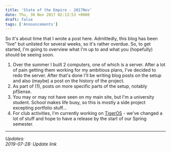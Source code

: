 ```yaml
---
title: 'State of the Empire - 2017Nov'
date: Thu, 30 Nov 2017 02:13:53 +0000
draft: false
tags: ['Announcements']
---
```


So it's about time that I wrote a post here. Admittedly, this blog has been "live" but unlisted for several weeks, so it's rather overdue. So, to get started, I'm going to overview what I'm up to and what you (hopefully) should be seeing soon.

1.  Over the summer I built 2 computers, one of which is a server. After a lot of pain getting them working for my ambitious plans, I've decided to redo the server. After that's done I'll be writing blog posts on the setup and also (maybe) a post on the history of the project.
2.  As part of (1), posts on more specific parts of the setup, notably pfSense.
3.  You may or may not have seen on my main site, but I'm a university student. School makes life busy, so this is mostly a side project excepting portfolio stuff...
4.  For club activities, I'm currently working on [TigerOS](https://ctmartin.me/projects/tigeros) - we've changed a lot of stuff and hope to have a release by the start of our Spring semester.



---

_Updates:_  
_2019-07-28: Update link_